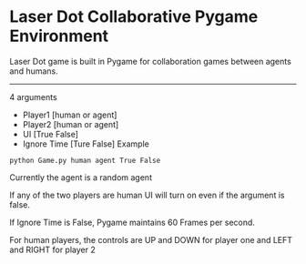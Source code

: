 # Laser Dot Collaborative Pygame Environment
Laser Dot game is built in Pygame for collaboration games between agents and humans.

---
4 arguments
* Player1 [human or agent]
* Player2 [human or agent]
* UI [True False]
* Ignore Time [Ture False]
Example
```
python Game.py human agent True False
```
Currently the agent is a random agent

If any of the two players are human UI will turn on even if the argument is false.

If Ignore Time is False, Pygame maintains 60 Frames per second.

For human players, the controls are UP and DOWN for player one and LEFT and RIGHT for player 2
